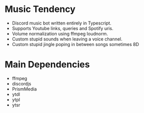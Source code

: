 # Music Tendency
  - Discord music bot written entirely in Typescript.
  - Supports Youtube links, queries and Spotify uris.
  - Volume normalization using ffmpeg loudnorm.
  - Custom stupid sounds when leaving a voice channel.
  - Custom stupid jingle poping in between songs sometimes 8D
  
# Main Dependencies
  - ffmpeg
  - discordjs
  - PrismMedia
  - ytdl
  - ytpl
  - ytsr

